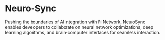 # Neuro-Sync
Pushing the boundaries of AI integration with Pi Network, NeuroSync enables developers to collaborate on neural network optimizations, deep learning algorithms, and brain-computer interfaces for seamless interaction.
